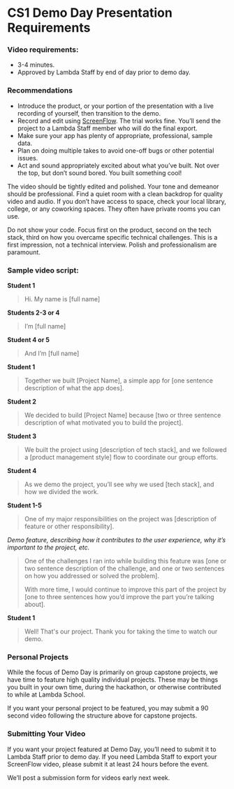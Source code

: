# CS1 Demo Day Presentation Requirements
### Video requirements:
* 3-4 minutes.
* Approved by Lambda Staff by end of day prior to demo day.

### Recommendations
* Introduce the product, or your portion of the presentation with a live recording of yourself, then transition to the demo.
* Record and edit using  [ScreenFlow](https://www.telestream.net/screenflow/). The trial works fine. You’ll send the project to a Lambda Staff member who will do the final export.
* Make sure your app has plenty of appropriate, professional, sample data.
* Plan on doing multiple takes to avoid one-off bugs or other potential issues.
* Act and sound appropriately excited about what you’ve built. Not over the top, but don’t sound bored. You built something cool!

The video should be tightly edited and polished. Your tone and demeanor should be professional. Find a quiet room with a clean backdrop for quality video and audio. If you don’t have access to space, check your local library, college, or any coworking spaces. They often have private rooms you can use.

Do not show your code. Focus first on the product, second on the tech stack, third on how you overcame specific technical challenges. This is a first impression, not a technical interview. Polish and professionalism are paramount. 

### Sample video script:

**Student 1**
> Hi. My name is [full name]

**Students 2-3 or 4**
> I’m [full name]

**Student 4 or 5**
> And I’m [full name]

**Student 1**
> Together we built [Project Name], a simple app for [one sentence description of what the app does].

**Student 2**
> We decided to build [Project Name] because [two or three sentence description of what motivated you to build the project].

**Student 3**
> We built the project using [description of tech stack], and we followed a [product management style] flow to coordinate our group efforts.

**Student 4**
> As we demo the project, you’ll see why we used [tech stack], and how we divided the work.

**Student 1-5**
> One of my major responsibilities on the project was [description of feature or other responsibility]. 

_Demo feature, describing how it contributes to the user experience, why it’s important to the project, etc._

> One of the challenges I ran into while building this feature was [one or two sentence description of the challenge, and one or two sentences on how you addressed or solved the problem].
> 
> With more time, I would continue to improve this part of the project by [one to three sentences how you’d improve the part you’re talking about].

**Student 1**
> Well! That's our project. Thank you for taking the time to watch our demo.

### Personal Projects
While the focus of Demo Day is primarily on group capstone projects, we have time to feature high quality individual projects. These may be things you built in your own time, during the hackathon, or otherwise contributed to while at Lambda School.

If you want your personal project to be featured, you may submit a 90 second video following the structure above for capstone projects.

### Submitting Your Video
If you want your project featured at Demo Day, you’ll need to submit it to Lambda Staff prior to demo day. If you need Lambda Staff to export your ScreenFlow video, please submit it at least 24 hours before the event.

We’ll post a submission form for videos early next week.
